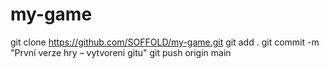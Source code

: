 # my-game
git clone https://github.com/SOFFOLD/my-game.git
git add .
git commit -m "První verze hry – vytvoreni gitu"
git push origin main
